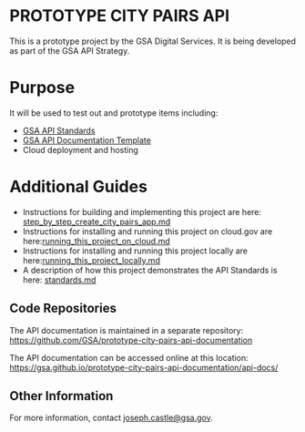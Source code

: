 # PROTOTYPE CITY PAIRS API
This is a prototype project by the GSA Digital Services. It is being developed as part of the GSA API Strategy. 

# Purpose
It will be used to test out and prototype items including:
- [GSA API Standards](https://github.com/GSA/api-standards/tree/converting-gsa-standards)
- [GSA API Documentation Template](https://github.com/GSA/api-documentation-template)
- Cloud deployment and hosting
# Additional Guides
- Instructions for building and implementing this project are here: [step_by_step_create_city_pairs_app.md](step_by_step_create_city_pairs_app.md)
- Instructions for installing and running this project on cloud.gov are here:[running_this_project_on_cloud.md](running_this_project_on_cloud.md)
- Instructions for installing and running this project locally are here:[running_this_project_locally.md](running_this_project_locally.md)
- A description of how this project demonstrates the API Standards is here: [standards.md](standards.md)

## Code Repositories
The API documentation is maintained in a separate repository: https://github.com/GSA/prototype-city-pairs-api-documentation

The API documentation can be accessed online at this location: https://gsa.github.io/prototype-city-pairs-api-documentation/api-docs/

## Other Information
For more information, contact joseph.castle@gsa.gov.
